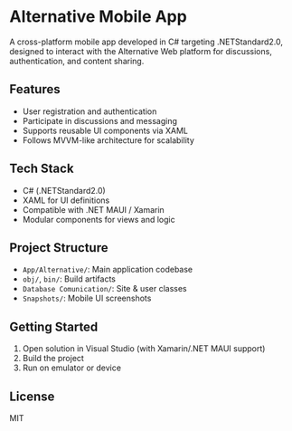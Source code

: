 # Alternative Mobile App

A cross-platform mobile app developed in C# targeting .NETStandard2.0, designed to interact with the Alternative Web platform for discussions, authentication, and content sharing.

## Features

- User registration and authentication
- Participate in discussions and messaging
- Supports reusable UI components via XAML
- Follows MVVM-like architecture for scalability

## Tech Stack

- C# (.NETStandard2.0)
- XAML for UI definitions
- Compatible with .NET MAUI / Xamarin
- Modular components for views and logic

## Project Structure

- `App/Alternative/`: Main application codebase
- `obj/`, `bin/`: Build artifacts
- `Database Comunication/`: Site & user classes
- `Snapshots/`: Mobile UI screenshots

## Getting Started

1. Open solution in Visual Studio (with Xamarin/.NET MAUI support)
2. Build the project
3. Run on emulator or device

## License

MIT
